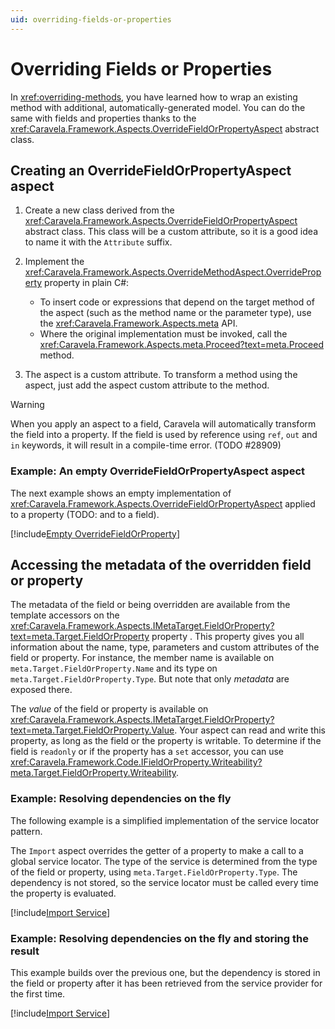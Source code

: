 ```yaml
---
uid: overriding-fields-or-properties
---
```

# Overriding Fields or Properties

In <xref:overriding-methods,> you have learned how to wrap an existing method with additional, automatically-generated model. You can do the same with fields and properties thanks to the  <xref:Caravela.Framework.Aspects.OverrideFieldOrPropertyAspect> abstract class. 

## Creating an OverrideFieldOrPropertyAspect aspect

1. Create a new class derived from the <xref:Caravela.Framework.Aspects.OverrideFieldOrPropertyAspect> abstract class. This class will be a custom attribute, so it is a good idea to name it with the `Attribute` suffix.

2. Implement the <xref:Caravela.Framework.Aspects.OverrideMethodAspect.OverrideProperty> property in plain C#:
   - To insert code or expressions that depend on the target method of the aspect (such as the method name or the parameter type), use the <xref:Caravela.Framework.Aspects.meta> API.
   - Where the original implementation must be invoked, call the <xref:Caravela.Framework.Aspects.meta.Proceed?text=meta.Proceed> method.

3. The aspect is a custom attribute. To transform a method using the aspect, just add the aspect custom attribute to the method.

> [!WARNING]
> When you apply an aspect to a field, Caravela will automatically transform the field into a property. If the field is used by reference using `ref`, `out` and `in` keywords, it will result in a compile-time error.
> (TODO #28909)

### Example: An empty OverrideFieldOrPropertyAspect aspect

The next example shows an empty implementation of <xref:Caravela.Framework.Aspects.OverrideFieldOrPropertyAspect> applied to a property (TODO: and to a field).

[!include[Empty OverrideFieldOrProperty](../../../code/Caravela.Documentation.SampleCode.AspectFramework/EmptyOverrideFieldOrProperty.cs)]


## Accessing the metadata of the overridden field or property

The metadata of the field or being overridden are available from the template accessors on the <xref:Caravela.Framework.Aspects.IMetaTarget.FieldOrProperty?text=meta.Target.FieldOrProperty> property . This property gives you all information about the name, type, parameters and custom attributes of the field or property. For instance, the member name is available on `meta.Target.FieldOrProperty.Name` and its type on `meta.Target.FieldOrProperty.Type`. But note that only _metadata_ are exposed there.

The _value_ of the field or property is available on <xref:Caravela.Framework.Aspects.IMetaTarget.FieldOrProperty?text=meta.Target.FieldOrProperty.Value>. Your aspect can read and write this property, as long as the field or the property is writable. To determine if the field is `readonly` or if the property has a `set` accessor, you can use <xref:Caravela.Framework.Code.IFieldOrProperty.Writeability?meta.Target.FieldOrProperty.Writeability>.

### Example: Resolving dependencies on the fly

The following example is a simplified implementation of the service locator pattern.

The `Import` aspect overrides the getter of a property to make a call to a global service locator. The type of the service is determined from the type of the field or property, using `meta.Target.FieldOrProperty.Type`.
The dependency is not stored, so the service locator must be called every time the property is evaluated.

[!include[Import Service](../../../code/Caravela.Documentation.SampleCode.AspectFramework/GlobalImport.cs)]

### Example: Resolving dependencies on the fly and storing the result

This example builds over the previous one, but the dependency is stored in the field or property after it has been retrieved from the service provider for the first time.

[!include[Import Service](../../../code/Caravela.Documentation.SampleCode.AspectFramework/GlobalImportWithSetter.cs)]